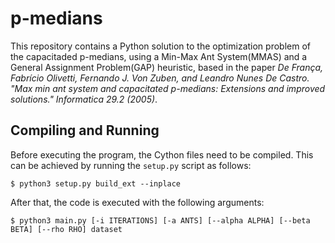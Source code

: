 # p-medians
This repository contains a Python solution to the optimization problem of the capacitaded p-medians, using a Min-Max Ant System(MMAS) and a General Assignment Problem(GAP) heuristic, based in the paper *De França, Fabrício Olivetti, Fernando J. Von Zuben, and Leandro Nunes De Castro. "Max min ant system and capacitated p-medians: Extensions and improved solutions." Informatica 29.2 (2005)*.

## Compiling and Running
Before executing the program, the Cython files need to be compiled. This can be achieved by running the `setup.py` script as follows:

```
$ python3 setup.py build_ext --inplace
```

After that, the code is executed with the following arguments:

```
$ python3 main.py [-i ITERATIONS] [-a ANTS] [--alpha ALPHA] [--beta BETA] [--rho RHO] dataset
```